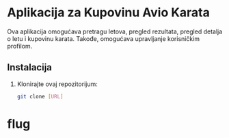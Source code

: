 # Aplikacija za Kupovinu Avio Karata

Ova aplikacija omogućava pretragu letova, pregled rezultata, pregled detalja o letu i kupovinu karata. Takođe, omogućava upravljanje korisničkim profilom.

## Instalacija

1. Klonirajte ovaj repozitorijum:
   ```bash
   git clone [URL]
# flug
